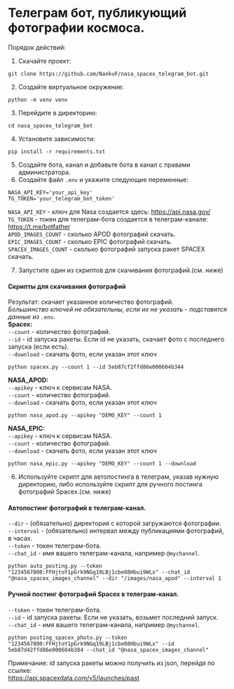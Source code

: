 # Телеграм бот, публикующий фотографии космоса.

Порядок действий:

1. Скачайте проект:<br>
```commandline
git clone https://github.com/NankuF/nasa_spacex_telegram_bot.git
```
2. Создайте виртуальное окружение:<br> 
```commandline
python -m venv venv
```
3. Перейдите в директорию:
```commandline
cd nasa_spacex_telegram_bot
```
4. Установите зависимости:<br> 
```commandline
pip install -r requirements.txt
```
5. Создайте бота, канал и добавьте бота в канал с правами администратора.<br>
6. Создайте файл `.env` и укажите следующие переменные:<br>
```commandline
NASA_API_KEY='your_api_key'
TG_TOKEN='your_telegram_bot_token'
```
`NASA_API_KEY` - ключ для Nasa создается здесь: https://api.nasa.gov/ <br>
`TG_TOKEN` - токен для телеграм-бота создается в телеграм-канале: https://t.me/botfather <br>
`APOD_IMAGES_COUNT` - сколько APOD фотографий скачать.<br>
`EPIC_IMAGES_COUNT` - сколько EPIC фотографий скачать.<br>
`SPACEX_IMAGES_COUNT` - сколько фотографий запуска ракет SPACEX скачать.<br>

7. Запустите один из скриптов для скачивания фотографий.(см. ниже)<br>
#### Скрипты для скачивания фотографий

Результат: скачает указанное количество фотографий.<br>
*Большинство ключей не обязательны, если их не указать - подставятся данные из `.env`.*<br>
<b>Spacex:</b><br>
`--сount` - количество фотографий.<br>
`--id` - id запуска ракеты. Если id не указать, скачает фото с последнего запуска (если есть).<br>
`--download` - скачать фото, если указан этот ключ<br>
```commandline
python spacex.py --count 1 --id 5eb87cf2ffd86e000604b344
```

<b>NASA_APOD:</b><br>
`--apikey` - ключ к сервисам NASA.<br>
`--сount` - количество фотографий.<br>
`--download` - скачать фото, если указан этот ключ<br>
```commandline
python nasa_apod.py --apikey "DEMO_KEY" --count 1 
```

<b>NASA_EPIC:</b><br>
`--apikey` - ключ к сервисам NASA.<br>
`--сount` - количество фотографий.<br>
`--download` - скачать фото, если указан этот ключ<br>
```commandline
python nasa_epic.py --apikey "DEMO_KEY" --count 1 --download
```
6. Используйте скрипт для автопостинга в телеграм, указав нужную директорию, либо используйте скрипт для ручного
   постинга фотографий Spacex.(см. ниже)<br>
#### Автопостинг фотографий в телеграм-канал.
`--dir` - (обязательно) директория с которой загружаются фотографии.<br>
`--interval` - (обязательно) интервал между публикациями фотографий, в часах.<br>
`--token` - токен телеграм-бота.<br>
`--chat_id` - имя вашего телеграм-канала, например ``@mychannel``.<br>

```commandline
python auto_posting.py --token "1234567800:FFHjtoY1pGrk9NGq19LBj1cbe08Hbui9WLx" --chat_id "@nasa_spacex_images_channel" --dir "/images/nasa_apod" --interval 1 
```

#### Ручной постинг фотографий Spacex в телеграм-канал.

`--token` - токен телеграм-бота.<br>
`--id` - id запуска ракеты. Если не указать, возьмет последний запуск.<br>
`--chat_id` - имя вашего телеграм-канала, например ``@mychannel``.<br>

```commandline
python posting_spacex_photo.py --token "1234567800:FFHjtoY1pGrk9NGq19LBj1cbe08Hbui9WLx" --id 5eb87d42ffd86e000604b384 --chat_id "@nasa_spacex_images_channel"
```

Примечание: id запуска ракеты можно получить из json, перейдя по ссылке:<br>
https://api.spacexdata.com/v5/launches/past